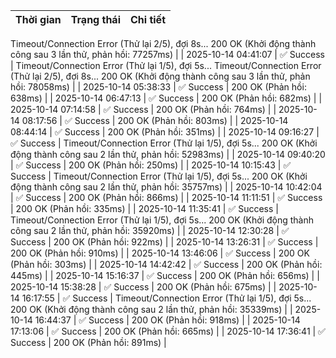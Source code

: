 | Thời gian | Trạng thái | Chi tiết |
|---|---|---|
Timeout/Connection Error (Thử lại 2/5), đợi 8s...
200 OK (Khởi động thành công sau 3 lần thử, phản hồi: 77257ms) |
| 2025-10-14 04:41:07 | ✅ Success | Timeout/Connection Error (Thử lại 1/5), đợi 5s...
Timeout/Connection Error (Thử lại 2/5), đợi 8s...
200 OK (Khởi động thành công sau 3 lần thử, phản hồi: 78058ms) |
| 2025-10-14 05:38:33 | ✅ Success | 200 OK (Phản hồi: 638ms) |
| 2025-10-14 06:47:13 | ✅ Success | 200 OK (Phản hồi: 682ms) |
| 2025-10-14 07:14:58 | ✅ Success | 200 OK (Phản hồi: 764ms) |
| 2025-10-14 08:17:56 | ✅ Success | 200 OK (Phản hồi: 803ms) |
| 2025-10-14 08:44:14 | ✅ Success | 200 OK (Phản hồi: 351ms) |
| 2025-10-14 09:16:27 | ✅ Success | Timeout/Connection Error (Thử lại 1/5), đợi 5s...
200 OK (Khởi động thành công sau 2 lần thử, phản hồi: 52983ms) |
| 2025-10-14 09:40:20 | ✅ Success | 200 OK (Phản hồi: 250ms) |
| 2025-10-14 10:15:43 | ✅ Success | Timeout/Connection Error (Thử lại 1/5), đợi 5s...
200 OK (Khởi động thành công sau 2 lần thử, phản hồi: 35757ms) |
| 2025-10-14 10:42:04 | ✅ Success | 200 OK (Phản hồi: 866ms) |
| 2025-10-14 11:11:51 | ✅ Success | 200 OK (Phản hồi: 335ms) |
| 2025-10-14 11:35:41 | ✅ Success | Timeout/Connection Error (Thử lại 1/5), đợi 5s...
200 OK (Khởi động thành công sau 2 lần thử, phản hồi: 35920ms) |
| 2025-10-14 12:30:28 | ✅ Success | 200 OK (Phản hồi: 922ms) |
| 2025-10-14 13:26:31 | ✅ Success | 200 OK (Phản hồi: 910ms) |
| 2025-10-14 13:46:06 | ✅ Success | 200 OK (Phản hồi: 303ms) |
| 2025-10-14 14:42:42 | ✅ Success | 200 OK (Phản hồi: 445ms) |
| 2025-10-14 15:16:37 | ✅ Success | 200 OK (Phản hồi: 656ms) |
| 2025-10-14 15:38:28 | ✅ Success | 200 OK (Phản hồi: 675ms) |
| 2025-10-14 16:17:55 | ✅ Success | Timeout/Connection Error (Thử lại 1/5), đợi 5s...
200 OK (Khởi động thành công sau 2 lần thử, phản hồi: 35339ms) |
| 2025-10-14 16:44:37 | ✅ Success | 200 OK (Phản hồi: 918ms) |
| 2025-10-14 17:13:06 | ✅ Success | 200 OK (Phản hồi: 665ms) |
| 2025-10-14 17:36:41 | ✅ Success | 200 OK (Phản hồi: 891ms) |
